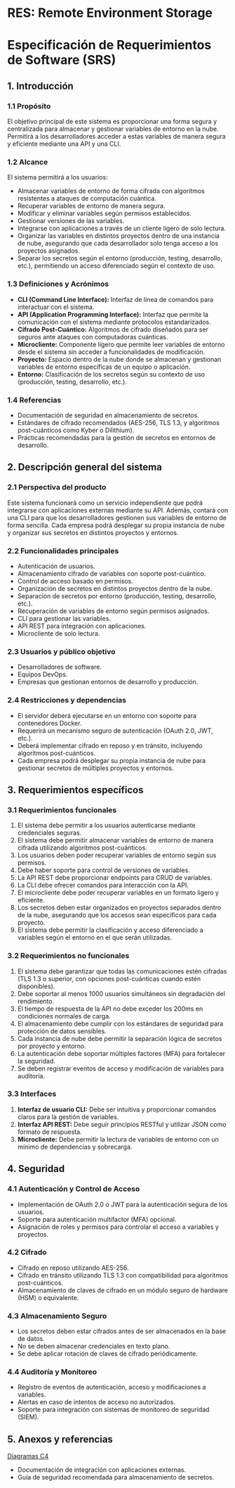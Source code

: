 # RES: Remote Environment Storage

# Especificación de Requerimientos de Software (SRS)

## 1. Introducción

### 1.1 Propósito

El objetivo principal de este sistema es proporcionar una forma segura y centralizada para almacenar y gestionar variables de entorno en la nube. Permitirá a los desarrolladores acceder a estas variables de manera segura y eficiente mediante una API y una CLI.

### 1.2 Alcance

El sistema permitirá a los usuarios:

- Almacenar variables de entorno de forma cifrada con algoritmos resistentes a ataques de computación cuántica.
- Recuperar variables de entorno de manera segura.
- Modificar y eliminar variables según permisos establecidos.
- Gestionar versiones de las variables.
- Integrarse con aplicaciones a través de un cliente ligero de solo lectura.
- Organizar las variables en distintos proyectos dentro de una instancia de nube, asegurando que cada desarrollador solo tenga acceso a los proyectos asignados.
- Separar los secretos según el entorno (producción, testing, desarrollo, etc.), permitiendo un acceso diferenciado según el contexto de uso.

### 1.3 Definiciones y Acrónimos

- **CLI (Command Line Interface):** Interfaz de línea de comandos para interactuar con el sistema.
- **API (Application Programming Interface):** Interfaz que permite la comunicación con el sistema mediante protocolos estandarizados.
- **Cifrado Post-Cuántico:** Algoritmos de cifrado diseñados para ser seguros ante ataques con computadoras cuánticas.
- **Microcliente:** Componente ligero que permite leer variables de entorno desde el sistema sin acceder a funcionalidades de modificación.
- **Proyecto:** Espacio dentro de la nube donde se almacenan y gestionan variables de entorno específicas de un equipo o aplicación.
- **Entorno:** Clasificación de los secretos según su contexto de uso (producción, testing, desarrollo, etc.).

### 1.4 Referencias

- Documentación de seguridad en almacenamiento de secretos.
- Estándares de cifrado recomendados (AES-256, TLS 1.3, y algoritmos post-cuánticos como Kyber o Dilithium).
- Prácticas recomendadas para la gestión de secretos en entornos de desarrollo.

## 2. Descripción general del sistema

### 2.1 Perspectiva del producto

Este sistema funcionará como un servicio independiente que podrá integrarse con aplicaciones externas mediante su API. Además, contará con una CLI para que los desarrolladores gestionen sus variables de entorno de forma sencilla. Cada empresa podrá desplegar su propia instancia de nube y organizar sus secretos en distintos proyectos y entornos.

### 2.2 Funcionalidades principales

- Autenticación de usuarios.
- Almacenamiento cifrado de variables con soporte post-cuántico.
- Control de acceso basado en permisos.
- Organización de secretos en distintos proyectos dentro de la nube.
- Separación de secretos por entorno (producción, testing, desarrollo, etc.).
- Recuperación de variables de entorno según permisos asignados.
- CLI para gestionar las variables.
- API REST para integración con aplicaciones.
- Microcliente de solo lectura.

### 2.3 Usuarios y público objetivo

- Desarrolladores de software.
- Equipos DevOps.
- Empresas que gestionan entornos de desarrollo y producción.

### 2.4 Restricciones y dependencias

- El servidor deberá ejecutarse en un entorno con soporte para contenedores Docker.
- Requerirá un mecanismo seguro de autenticación (OAuth 2.0, JWT, etc.).
- Deberá implementar cifrado en reposo y en tránsito, incluyendo algoritmos post-cuánticos.
- Cada empresa podrá desplegar su propia instancia de nube para gestionar secretos de múltiples proyectos y entornos.

## 3. Requerimientos específicos

### 3.1 Requerimientos funcionales

1. El sistema debe permitir a los usuarios autenticarse mediante credenciales seguras.
2. El sistema debe permitir almacenar variables de entorno de manera cifrada utilizando algoritmos post-cuánticos.
3. Los usuarios deben poder recuperar variables de entorno según sus permisos.
4. Debe haber soporte para control de versiones de variables.
5. La API REST debe proporcionar endpoints para CRUD de variables.
6. La CLI debe ofrecer comandos para interacción con la API.
7. El microcliente debe poder recuperar variables en un formato ligero y eficiente.
8. Los secretos deben estar organizados en proyectos separados dentro de la nube, asegurando que los accesos sean específicos para cada proyecto.
9. El sistema debe permitir la clasificación y acceso diferenciado a variables según el entorno en el que serán utilizadas.

### 3.2 Requerimientos no funcionales

1. El sistema debe garantizar que todas las comunicaciones estén cifradas (TLS 1.3 o superior, con opciones post-cuánticas cuando estén disponibles).
2. Debe soportar al menos 1000 usuarios simultáneos sin degradación del rendimiento.
3. El tiempo de respuesta de la API no debe exceder los 200ms en condiciones normales de carga.
4. El almacenamiento debe cumplir con los estándares de seguridad para protección de datos sensibles.
5. Cada instancia de nube debe permitir la separación lógica de secretos por proyecto y entorno.
6. La autenticación debe soportar múltiples factores (MFA) para fortalecer la seguridad.
7. Se deben registrar eventos de acceso y modificación de variables para auditoría.

### 3.3 Interfaces

1. **Interfaz de usuario CLI:** Debe ser intuitiva y proporcionar comandos claros para la gestión de variables.
2. **Interfaz API REST:** Debe seguir principios RESTful y utilizar JSON como formato de respuesta.
3. **Microcliente:** Debe permitir la lectura de variables de entorno con un mínimo de dependencias y sobrecarga.

## 4. Seguridad

### 4.1 Autenticación y Control de Acceso

- Implementación de OAuth 2.0 o JWT para la autenticación segura de los usuarios.
- Soporte para autenticación multifactor (MFA) opcional.
- Asignación de roles y permisos para controlar el acceso a variables y proyectos.

### 4.2 Cifrado

- Cifrado en reposo utilizando AES-256.
- Cifrado en tránsito utilizando TLS 1.3 con compatibilidad para algoritmos post-cuánticos.
- Almacenamiento de claves de cifrado en un módulo seguro de hardware (HSM) o equivalente.

### 4.3 Almacenamiento Seguro

- Los secretos deben estar cifrados antes de ser almacenados en la base de datos.
- No se deben almacenar credenciales en texto plano.
- Se debe aplicar rotación de claves de cifrado periódicamente.

### 4.4 Auditoría y Monitoreo

- Registro de eventos de autenticación, acceso y modificaciones a variables.
- Alertas en caso de intentos de acceso no autorizados.
- Soporte para integración con sistemas de monitoreo de seguridad (SIEM).

## 5. Anexos y referencias

[Diagramas C4](https://www.notion.so/Diagramas-C4-1ad093228e1a80d9ac04ceef490ea1eb?pvs=21)

- Documentación de integración con aplicaciones externas.
- Guía de seguridad recomendada para almacenamiento de secretos.